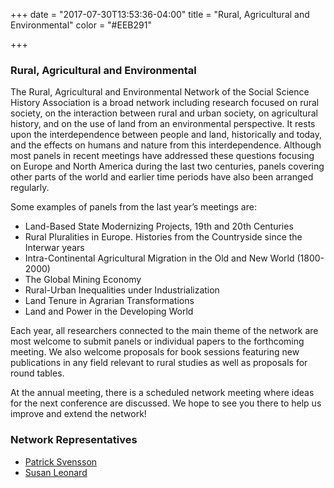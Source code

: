 +++
date = "2017-07-30T13:53:36-04:00"
title = "Rural, Agricultural and Environmental"
color = "#EEB291"

+++

### Rural, Agricultural and Environmental

The Rural, Agricultural and Environmental Network of the Social Science History Association is a broad network including research focused on rural society, on the interaction between rural and urban society, on agricultural history, and on the use of land from an environmental perspective. It rests upon the interdependence between people and land, historically and today, and the effects on humans and nature from this interdependence. Although most panels in recent meetings have addressed these questions focusing on Europe and North America during the last two centuries, panels covering other parts of the world and earlier time periods have also been arranged regularly.

Some examples of panels from the last year’s meetings are:

- Land-Based State Modernizing Projects, 19th and 20th Centuries
- Rural Pluralities in Europe. Histories from the Countryside since the Interwar years
- Intra-Continental Agricultural Migration in the Old and New World (1800-2000)
- The Global Mining Economy
- Rural-Urban Inequalities under Industrialization
- Land Tenure in Agrarian Transformations
- Land and Power in the Developing World

Each year, all researchers connected to the main theme of the network are most welcome to submit panels or individual papers to the forthcoming meeting. We also welcome proposals for book sessions featuring new publications in any field relevant to rural studies as well as proposals for round tables.

At the annual meeting, there is a scheduled network meeting where ideas for the next conference are discussed. We hope to see you there to help us improve and extend the network!

### Network Representatives

- [Patrick Svensson](patrick.svensson@ekh.lu.se)
- [Susan Leonard](hautanie@umich.edu)
